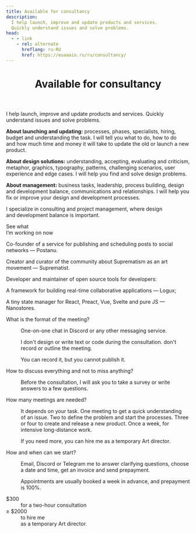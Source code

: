 ```yaml
---
title: Available for consultancy
description:
  I help launch, improve and update products and services.
  Quickly understand issues and solve problems.
head:
  - - link
    - rel: alternate
      hreflang: ru-RU
      href: https://euaaaio.ru/ru/consultancy/
---
```


<div class="consultancy">
	<header class="consultancy__header g">
		<h1 class="consultancy__title">Available for consultancy</h1>
	</header>
	<section class="consultancy__section g" id="about">
		<p class="preview">
			I help launch, improve and update products and services.
			Quickly understand issues and solve problems.
		</p>
		<p class="article__enumeration">
			<strong>About launching and updating:</strong>
			<span>processes, phases, specialists, hiring, budget and understanding the task. I will tell you what to do, how to do and how much time and money it will take to update the old or launch a new product.</span>
		</p>
		<p class="article__enumeration">
			<strong>About design solutions:</strong>
			<span>understanding, accepting, evaluating and criticism, metaphor, graphics, typography, patterns, challenging scenarios, user experience and edge cases. I will help you find and solve design problems.</span>
		</p>
		<p class="article__enumeration">
			<strong>About management:</strong>
			<span>business tasks, leadership, process building, design and development balance, communications and relationships. I will help you fix or improve your design and development processes.</span>
		</p>
	</section>
	<section class="consultancy__section g" id="who">
		<p class="p about">I specialize in consulting and project management, where design and development balance is important.</p>
		<e-link-preview class="now" href="/now/">See what <br>I’m working on now</e-link-preview>
		<div class="details">
			<p class="p">Co-founder of a service for publishing and scheduling posts to social networks — <e-link-external href="https://postanu.com">Postanu</e-link-external>.</p>
			<p class="p">Creator and curator of the community about Suprematism as an art movement — <e-link-external href="https://suprematist.cc">Suprematist</e-link-external>.</p>
			<p class="p">Developer and maintainer of open source tools for developers:</p>
			<p class="p">A framework for building real-time collaborative applications — <e-link-external href="https://github.com/logux">Logux</e-link-external>;</p>
			<p class="p">A tiny state manager for React, Preact, Vue, Svelte and pure JS — <e-link-external href="https://github.com/nanostores">Nanostores</e-link-external>.</p>
		</div>
	</section>
	<section class="consultancy__section g" id="questions">
		<dl>
			<dt>What is the format of the meeting?</dt>
			<dd>
				<p>One-on-one chat in Discord or any other messaging service.</p>
				<p>I don't design or write text or code during the consultation. don't record or outline the meeting.</p>
				<p>You can record it, but you cannot publish it.</p>
			</dd>
			<dt>How to discuss everything and not to miss anything?</dt>
			<dd>
				<p>Before the consultation, I will ask you to take a survey or write answers to a few questions.</p>
			</dd>
			<dt>How many meetings are needed?</dt>
			<dd>
				<p>It depends on your task. One meeting to get a quick understanding of an issue. Two to define the problem and start the processes. Three or four to create and release a new product. Once a week, for intensive long-distance work.</p>
				<p>If you need more, you can hire me as a temporary Art director.</p>
			</dd>
			<dt>How and when can we start?</dt>
			<dd>
				<p><e-link-external href="mailto:e@euaaaio.ru?subject=Consultancy">Email</e-link-external>, <e-link-external href="https://discordapp.com/users/euaaaio#2400">Discord</e-link-external> or <e-link-external href="https://t.me/euaaaio">Telegram</e-link-external> me to answer clarifying questions, choose a date and time, get an invoice and send prepayment.</p>
				<p>Appointments are usually booked a week in advance, and prepayment is 100%.</p>
			</dd>
		</dl>
	</section>
	<section class="consultancy__section g" id="pricing">
		<dl>
			<div>
				<dt>$300</dt>
				<dd>for a two-hour consultation</dd>
			</div>
			<div>
				<dt>≥ $2000</dt>
				<dd>to hire me <br>as a temporary Art director.</dd>
			</div>
		</dl>
	</section>
</div>

<style lang="stylus" scoped>
.consultancy
	display: grid

	@media (max-width: 736px)
		margin-top: 220px

.consultancy__header
	position: sticky
	top: 10px
	z-index: -1
	grid-auto-rows: max-content

	@media (max-width: 736px)
		position: sticky
		align-items: flex-end

.consultancy__title
	grid-column: j / span 2
	font-weight: bold

.consultancy__section
	grid-auto-rows: minmax(60px, auto)

	&:not(:first-of-type)
		padding-top: 310px

		@media (max-width: 736px)
			padding-top: 240px

	> *
		grid-column: j / span 2

#preview
	@media (max-width: 736px)
		padding-top: 300px

#about
	gap: 120px 20px

	@media (max-width: 736px)
		gap: 120px 0

	.preview
		height: 160px

		@media (max-width: 736px)
			height: 200px

#who
	.p:first-letter
		padding-left: 30px

	.about
		grid-row-end: span 7

		@media (max-width: 736px)
			grid-row-end: inherit
			margin-bottom: 240px

	.now
		grid-area: 4 / e / span 2

		@media (max-width: 736px)
			grid-row: auto
			grid-column: j
			margin-bottom: 120px

	.details
		> p
			padding-bottom: 0px

		> p:nth-child(1), p:nth-child(3)
			padding-bottom: 60px

		> p:nth-child(2)
			padding-bottom: 20px

#questions
	dl
		display: grid
		grid-template-columns: repeat(4, 1fr)
		grid-column: h / span 4
		gap: 60px 20px

		@media (max-width: 736px)
			display: flex
			flex-direction: column
			grid-column: j / span 2
			gap: 0px

		dt
			grid-column: 1

			@media (max-width: 736px)
				padding-bottom: 20px
				font-weight: 700

				&:not(:first-of-type)
					padding-top: 120px

		dd
			grid-column: 3 / 5
			color: inherit

		p:first-letter
			padding-left: 30px

#pricing
	dl
		display: grid
		grid-column-end: span 3
		gap: 120px

		dt
			font-size: 60px
			font-weight: 600

			@media (max-width: 736px)
				font-size: 11vw

.article__enumeration
	> strong
		display: block
		padding-bottom: 20px

	> span
		display: block

		&:first-letter
			padding-left: 150px

			@media (max-width: 1440px)
				padding-left: 30px
</style>
